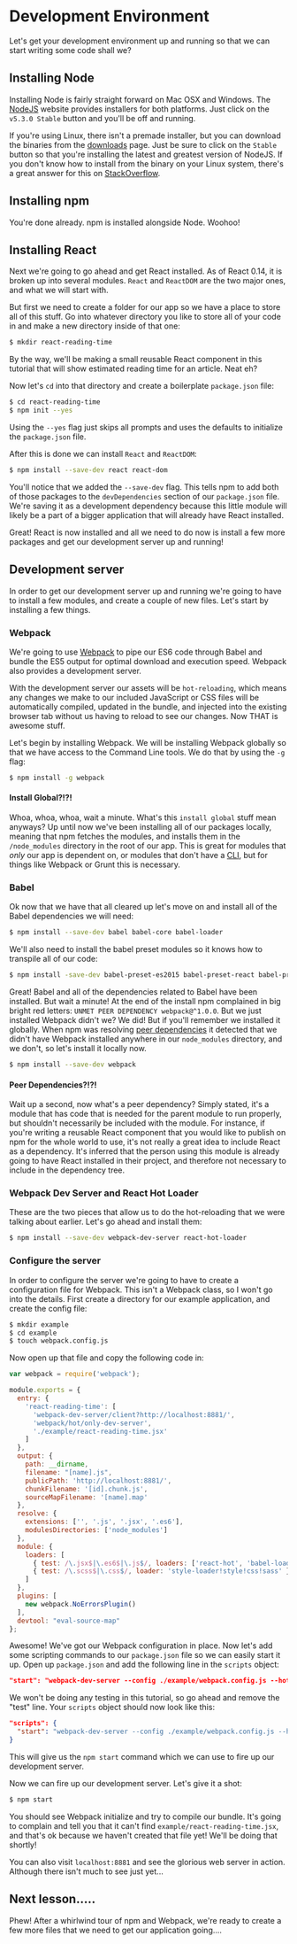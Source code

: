 # Development Environment

Let's get your development environment up and running so that we can start
writing some code shall we?

## Installing Node

Installing Node is fairly straight forward on Mac OSX and Windows. The
[NodeJS](https://nodejs.org/) website provides installers for both platforms.
Just click on the `v5.3.0 Stable` button and you'll be off and running.

If you're using Linux, there isn't a premade installer, but you can download
the binaries from the [downloads](https://nodejs.org/en/download/) page.
Just be sure to click on the `Stable` button so that you're installing the
latest and greatest version of NodeJS. If you don't know how to install from
the binary on your Linux system, there's a great answer for this on
[StackOverflow](http://stackoverflow.com/questions/20028996/how-to-install-node-binary-distribution-files-on-linux).

## Installing npm

You're done already. npm is installed alongside Node. Woohoo!

## Installing React

Next we're going to go ahead and get React installed. As of React 0.14, it
is broken up into several modules. `React` and `ReactDOM` are the two major
ones, and what we will start with.

But first we need to create a folder for our app so we have a place to store
all of this stuff. Go into whatever directory you like to store all of your code
in and make a new directory inside of that one:
```bash
$ mkdir react-reading-time
```

By the way, we'll be making a small reusable React component in this tutorial
that will show estimated reading time for an article. Neat eh?

Now let's `cd` into that directory and create a boilerplate `package.json` file:
```bash
$ cd react-reading-time
$ npm init --yes
```
Using the `--yes` flag just skips all prompts and uses the defaults to
initialize the `package.json` file.

After this is done we can install `React` and `ReactDOM`:
```bash
$ npm install --save-dev react react-dom
```

You'll notice that we added the `--save-dev` flag. This tells npm to add both of
those packages to the `devDependencies` section of our `package.json` file.
We're saving it as a development dependency because this little module will
likely be a part of a bigger application that will already have React installed.

Great! React is now installed and all we need to do now is install a few more
packages and get our development server up and running!

## Development server

In order to get our development server up and running we're going to have to
install a few modules, and create a couple of new files. Let's start by
installing a few things.

### Webpack

We're going to use [Webpack](https://webpack.github.io/) to pipe our ES6 code through
Babel and bundle the ES5 output for optimal download and execution speed.
Webpack also provides a development server.

With the development server our assets will be `hot-reloading`, which means
any changes we make to our included JavaScript or CSS files will be automatically
compiled, updated in the bundle, and injected into the existing browser tab without
us having to reload to see our changes. Now THAT is awesome stuff.

Let's begin by installing Webpack. We will be installing Webpack globally
so that we have access to the Command Line tools. We do that by using the
`-g` flag:

```bash
$ npm install -g webpack
```

#### Install Global?!?!

Whoa, whoa, whoa, wait a minute. What's this `install global` stuff mean
anyways? Up until now we've been installing all of our packages locally,
meaning that npm fetches the modules, and installs them in the `/node_modules`
directory in the root of our app. This is great for modules that *only* our app
is dependent on, or modules that don't have a [CLI](https://en.wikipedia.org/wiki/Command-line_interface),
but for things like Webpack or Grunt this is necessary.


### Babel

Ok now that we have that all cleared up let's move on and install all of the
Babel dependencies we will need:
```bash
$ npm install --save-dev babel babel-core babel-loader
```

We'll also need to install the babel preset modules so it knows how to
transpile all of our code:
```bash
$ npm install -save-dev babel-preset-es2015 babel-preset-react babel-preset-stage-0
```

Great! Babel and all of the dependencies related to Babel have been installed.
But wait a minute! At the end of the install npm complained in big bright red
letters: `UNMET PEER DEPENDENCY webpack@^1.0.0`. But we just installed Webpack
didn't we? We did! But if you'll remember we installed it globally. When npm
was resolving [peer dependencies](https://docs.npmjs.com/files/package.json#peerdependencies)
it detected that we didn't have Webpack installed anywhere in our `node_modules`
directory, and we don't, so let's install it locally now.
```bash
$ npm install --save-dev webpack
```

#### Peer Dependencies?!?!

Wait up a second, now what's a peer dependency? Simply stated, it's a module
that has code that is needed for the parent module to run properly, but shouldn't
necessarily be included with the module. For instance, if you're writing a reusable
React component that you would like to publish on npm for the whole world to
use, it's not really a great idea to include React as a dependency. It's
inferred that the person using this module is already going to have React
installed in their project, and therefore not necessary to include in the
dependency tree.

### Webpack Dev Server and React Hot Loader

These are the two pieces that allow us to do the hot-reloading that we were
talking about earlier. Let's go ahead and install them:
```bash
$ npm install --save-dev webpack-dev-server react-hot-loader
```

### Configure the server

In order to configure the server we're going to have to create a configuration
file for Webpack. This isn't a Webpack class, so I won't go into the details.
First create a directory for our example application, and create the config file:
```bash
$ mkdir example
$ cd example
$ touch webpack.config.js
```

Now open up that file and copy the following code in:
```js
var webpack = require('webpack');

module.exports = {
  entry: {
    'react-reading-time': [
      'webpack-dev-server/client?http://localhost:8881/',
      'webpack/hot/only-dev-server',
      './example/react-reading-time.jsx'
    ]
  },
  output: {
    path: __dirname,
    filename: "[name].js",
    publicPath: 'http://localhost:8881/',
    chunkFilename: '[id].chunk.js',
    sourceMapFilename: '[name].map'
  },
  resolve: {
    extensions: ['', '.js', '.jsx', '.es6'],
    modulesDirectories: ['node_modules']
  },
  module: {
    loaders: [
      { test: /\.jsx$|\.es6$|\.js$/, loaders: ['react-hot', 'babel-loader'], exclude: /node_modules/ },
      { test: /\.scss$|\.css$/, loader: 'style-loader!style!css!sass' }
    ]
  },
  plugins: [
    new webpack.NoErrorsPlugin()
  ],
  devtool: "eval-source-map"
};
```

Awesome! We've got our Webpack configuration in place. Now let's add some scripting
commands to our `package.json` file so we can easily start it up. Open up `package.json`
and add the following line in the `scripts` object:
```json
"start": "webpack-dev-server --config ./example/webpack.config.js --hot --port 8881"
```

We won't be doing any testing in this tutorial, so go ahead and remove the "test"
line. Your `scripts` object should now look like this:
```json
"scripts": {
  "start": "webpack-dev-server --config ./example/webpack.config.js --hot --port 8881"
}
```

This will give us the `npm start` command which we can use to fire up our development
server.

Now we can fire up our development server. Let's give it a shot:
```bash
$ npm start
```

You should see Webpack initialize and try to compile our bundle. It's going to
complain and tell you that it can't find `example/react-reading-time.jsx`, and
that's ok because we haven't created that file yet! We'll be doing that shortly!

You can also visit `localhost:8881` and see the glorious web server in action.
Although there isn't much to see just yet...

## Next lesson.....

Phew! After a whirlwind tour of npm and Webpack, we're ready to create a few
more files that we need to get our application going....
